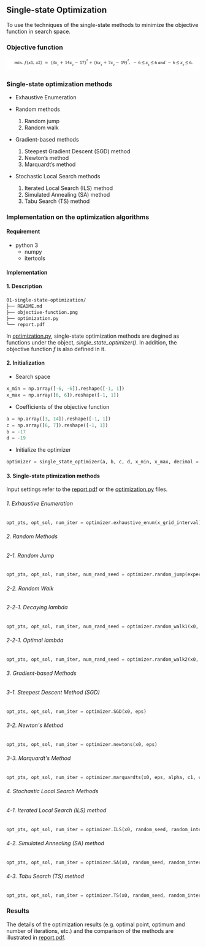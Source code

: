 ## Single-state Optimization

To use the techniques of the single-state methods to minimize the objective function in search space.

### Objective function

![image](objective-function.png)

### Single-state optimization methods

* Exhaustive Enumeration

* Random methods
  1. Random jump
  2. Random walk
  
* Gradient-based methods
  1. Steepest Gradient Descent (SGD) method
  2. Newton’s method
  3. Marquardt’s method
  
* Stochastic Local Search methods
  1. Iterated Local Search (ILS) method
  2. Simulated Annealing (SA) method
  3. Tabu Search (TS) method
  
### Implementation on the optimization algorithms

#### Requirement

* python 3
  * numpy
  * itertools

#### Implementation

#### 1. Description

```
01-single-state-optimization/
├── README.md
├── objective-function.png
├── optimization.py
└── report.pdf
```
In [optimization.py](optimization.py), single-state optimization methods are degined as functions under the object, *single_state_optimizer()*. In addition, the objective function *f* is also defined in it.

#### 2. Initialization

* Search space

```python
x_min = np.array([-6, -6]).reshape([-1, 1])
x_max = np.array([6, 6]).reshape([-1, 1])
```

* Coefficients of the objective function

```python
a = np.array([3, 14]).reshape([-1, 1])
c = np.array([6, 7]).reshape([-1, 1])
b = -17
d = -19
```

* Initialize the optimizer

```python
optimizer = single_state_optimizer(a, b, c, d, x_min, x_max, decimal = 4) 
```

#### 3. Single-state ptimization methods

Input settings refer to the [report.pdf](report.pdf) or the [optimization.py](optimization.py) files.

###### 1. Exhaustive Enumeration

```python
opt_pts, opt_sol, num_iter = optimizer.exhaustive_enum(x_grid_interval)
```

###### 2. Random Methods
###### 2-1. Random Jump

```python
opt_pts, opt_sol, num_iter, num_rand_seed = optimizer.random_jump(expected_opt_pts, tolerate_error, random_seed, random_interval, grid_size_scale, jump_times_per_grid)
```

###### 2-2. Random Walk

###### 2-2-1. Decaying lambda

```python
opt_pts, opt_sol, num_iter, num_rand_seed = optimizer.random_walk1(x0, N, RN, random_seed, random_interval, lam, eps)
```
###### 2-2-1. Optimal lambda

```python
opt_pts, opt_sol, num_iter, num_rand_seed = optimizer.random_walk2(x0, N, RN, random_seed, random_interval, ITER)
```

###### 3. Gradient-based Methods
###### 3-1. Steepest Descent Method (SGD)

```python
opt_pts, opt_sol, num_iter = optimizer.SGD(x0, eps)
```

###### 3-2. Newton's Method

```python
opt_pts, opt_sol, num_iter = optimizer.newtons(x0, eps)
```

###### 3-3. Marquardt's Method

```python
opt_pts, opt_sol, num_iter = optimizer.marquardts(x0, eps, alpha, c1, c2)
```

###### 4. Stochastic Local Search Methods
###### 4-1. Iterated Local Search (ILS) method 

```python
opt_pts, opt_sol, num_iter = optimizer.ILS(x0, random_seed, random_interval, alpha, scale, ratio, num_search, ITER)
```

###### 4-2. Simulated Annealing (SA) method

```python
opt_pts, opt_sol, num_iter = optimizer.SA(x0, random_seed, random_interval, alpha, scale, ratio, num_init_seeds, temp_reduce, ITER)
```

###### 4-3. Tabu Search (TS) method

```python
opt_pts, opt_sol, num_iter = optimizer.TS(x0, random_seed, random_interval, alpha, scale, ratio, num_init_seeds, temp_reduce, ITER, maxTabuSize, num_neighbors)
```

### Results

The details of the optimization results (e.g. optimal point, optimum and number of iterations, etc.) and the comparison of the methods are illustrated in [report.pdf](report.pdf).
